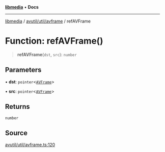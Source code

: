 [**libmedia**](../../../../README.md) • **Docs**

***

[libmedia](../../../../README.md) / [avutil/util/avframe](../README.md) / refAVFrame

# Function: refAVFrame()

> **refAVFrame**(`dst`, `src`): `number`

## Parameters

• **dst**: `pointer`\<[`AVFrame`](../../../struct/avframe/classes/AVFrame.md)\>

• **src**: `pointer`\<[`AVFrame`](../../../struct/avframe/classes/AVFrame.md)\>

## Returns

`number`

## Source

[avutil/util/avframe.ts:120](https://github.com/zhaohappy/libmedia/blob/b4bb608d2b1c00d036d73fc8d222b1a97be53694/src/avutil/util/avframe.ts#L120)
